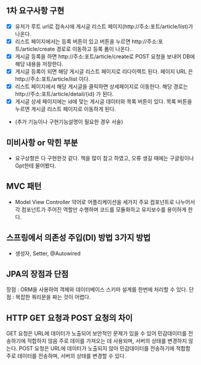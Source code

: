 ## 1차 요구사항 구현
- [x] 유저가 루트 url로 접속시에 게시글 리스트 페이지(http://주소:포트/article/list)가 나온다.
- [x] 리스트 페이지에서는 등록 버튼이 있고 버튼을 누르면 http://주소:포트/article/create 경로로 이동하고 등록 폼이 나온다.
- [x] 게시글 등록을 하면 http://주소:포트/article/create로 POST 요청을 보내어 DB에 해당 내용을 저장한다.
- [x] 게시글 등록이 되면 해당 게시글 리스트 페이지로 리다이렉트 된다. 페이지 URL 은 http://주소:포트/article/list 이다.
- [x] 리스트 페이지에서 해당 게시글을 클릭하면 상세페이지로 이동한다. 해당 경로는 http://주소:포트/article/detail/{id} 가 된다.
- [x] 게시글 상세 페이지에는 id에 맞는 게시글 데이터와 목록 버튼이 있다. 목록 버튼을 누르면 게시글 리스트 페이지로 이동하게 된다.

- (추가 기능이나 구현기능설명이 필요한 경우 서술)

## 미비사항 or 막힌 부분
- 요구상항은 다 구현한것 같다. 책을 많이 참고 하였고, 오류 생길 때에는 구글링이나 Gpt한테 물어봤다.

## MVC 패턴
- Model View Controller 약어로 어플리케이션을 세가지 주요 컴포넌트로 나누어서 각 컴포넌트가 주어진 역할만 수행하며 코드를 모듈화하고 유지보수를 용이하게 한다.

## 스프링에서 의존성 주입(DI) 방법 3가지 방법
- 생성자, Setter, @Autowired
## JPA의 장점과 단점
장점 : ORM을 사용하여 객체와 데이터베이스 스키마 설계를 한번에 처리할 수 있다.
단점 : 복잡한 쿼리문을 짜는 것이 어렵다.
## HTTP GET 요청과 POST 요청의 차이
GET 요청은
URL에 데이터가 노출되어 보안적인 문제가 있을 수 있어 민감데이터를 전송하기에 적합하지 않음
주로 데이를 가져오는 데 사용되며, 서버의 상태를 변경하지 않는다.
POST 요청은 URL에 데이터가 노출되지 않아 민감데이터를 전송하기에 적합함
주로 데이터를 전송하며, 서버의 상태를 변경할 수 있다.
